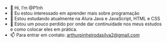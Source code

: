- 👋 Hi, I’m @P1nh
- 👀 Eu estou interessado em aprender mais sobre programação
- 🌱 Estou estudando atualmente na Alura Java e JavaScript, HTML e CSS
- 💞️ Estou um pouco perdido por onde dar continuidade nos meus estudos e como colocar eles em prática.
- 📫 Para entrar em contato: arthurpinheirodasilva2@gmail.com

<!---
P1nh/P1nh is a ✨ special ✨ repository because its `README.md` (this file) appears on your GitHub profile.
You can click the Preview link to take a look at your changes.
--->
